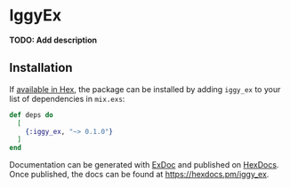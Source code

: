 # IggyEx

**TODO: Add description**

## Installation

If [available in Hex](https://hex.pm/docs/publish), the package can be installed
by adding `iggy_ex` to your list of dependencies in `mix.exs`:

```elixir
def deps do
  [
    {:iggy_ex, "~> 0.1.0"}
  ]
end
```

Documentation can be generated with [ExDoc](https://github.com/elixir-lang/ex_doc)
and published on [HexDocs](https://hexdocs.pm). Once published, the docs can
be found at <https://hexdocs.pm/iggy_ex>.


